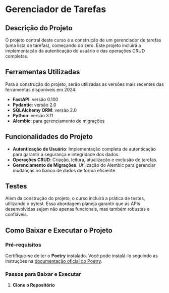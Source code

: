 # Gerenciador de Tarefas

## Descrição do Projeto

O projeto central deste curso é a construção de um gerenciador de tarefas (uma lista de tarefas), começando do zero. Este projeto incluirá a implementação da autenticação do usuário e das operações CRUD completas.

## Ferramentas Utilizadas

Para a construção do projeto, serão utilizadas as versões mais recentes das ferramentas disponíveis em 2024:

- **FastAPI**: versão 0.100
- **Pydantic**: versão 2.0
- **SQLAlchemy ORM**: versão 2.0
- **Python**: versão 3.11
- **Alembic**: para gerenciamento de migrações

## Funcionalidades do Projeto

- **Autenticação de Usuário**: Implementação completa de autenticação para garantir a segurança e integridade dos dados.
- **Operações CRUD**: Criação, leitura, atualização e exclusão de tarefas.
- **Gerenciamento de Migrações**: Utilização do Alembic para gerenciar mudanças no banco de dados de forma eficiente.

## Testes

Além da construção do projeto, o curso incluirá a prática de testes, utilizando o pytest. Essa abordagem planeja garantir que as APIs desenvolvidas sejam não apenas funcionais, mas também robustas e confiáveis.

## Como Baixar e Executar o Projeto

### Pré-requisitos

Certifique-se de ter o **Poetry** instalado. Você pode instalá-lo seguindo as instruções na [documentação oficial do Poetry](https://python-poetry.org/docs/#installation).

### Passos para Baixar e Executar

1. **Clone o Repositório**